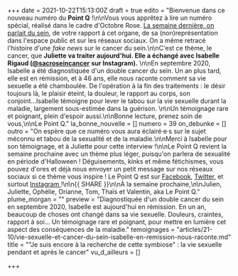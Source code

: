 +++
date = 2021-10-22T15:13:00Z
draft = true
edito = "Bienvenue dans ce nouveau numéro du **Point Q** !\n\nVous vous apprêtez à lire un numéro spécial, réalisé dans le cadre d'Octobre Rose. [La semaine dernière, on parlait du sein](https://lepointq.com/newsletters/sein-bolique-sein-pathique/), de votre rapport à cet organe, de sa (non)représentation dans l'espace public et sur les réseaux sociaux. On a même retracé l'histoire d'une _fake news_ sur le cancer du sein.\n\nC'est ce thème, le cancer, que **Juliette va traiter aujourd'hui. Elle a échangé avec Isabelle Rigaud (**[**@sacroseincancer**](https://www.instagram.com/sacroseincancer/) **sur Instagram).** \n\nEn septembre 2020, Isabelle a été diagnostiquée d'un double cancer du sein. Un an plus tard, elle est en rémission, et à 46 ans, elle nous raconte comment sa vie sexuelle a été chamboulée. De l'opération à la fin des traitements : le désir toujours là, le plaisir éteint, la douleur, le rapport au corps, son conjoint...Isabelle témoigne pour lever le tabou sur la vie sexuelle durant la maladie, largement sous-estimée dans la guérison. \n\nUn témoignage rare et poignant, plein d'espoir aussi.\n\nBonne lecture, prenez soin de vous,\n\nLe Point Q."
la_bonne_nouvelle = []
numero = 39
on_debunke = []
outro = "On espère que ce numéro vous aura éclairé·e·s sur le sujet méconnu et tabou de la sexualité et de la maladie.\n\nMerci à Isabelle pour son témoignage, et à Juliette pour cette interview !\n\nLe Point Q revient la semaine prochaine avec un thème plus léger, puisqu'on parlera de sexualité en période d'Halloween ! Déguisements, kinks et même fétichismes, vous pouvez d'ores et déjà nous envoyer un petit message sur nos réseaux sociaux si ce thème vous inspire ! Le Point Q est sur [Facebook](https://www.facebook.com/lepointq.news/), [Twitter](https://twitter.com/LePointQ), et surtout [Instagram ](https://www.instagram.com/lepoint.q/?hl=fr)!\n\n{{ SHARE }}\n\nÀ la semaine prochaine,\n\nJulien, Juliette, Ophélie, Orianne, Tom, Thaïs et Valentin, aka Le Point Q."
plume_morgan = ""
preview = "Diagnostiquée d'un double cancer du sein en septembre 2020, Isabelle est aujourd'hui en rémission. En un an, beaucoup de choses ont changé dans sa vie sexuelle. Douleurs, craintes, rapport à soi... Un témoignage rare et poignant, pour mettre en lumière cet aspect des conséquences de la maladie."
temoignages = "articles/21-10/vie-sexuelle-et-cancer-du-sein-isabelle-en-remission-nous-raconte.md"
title = "\"Je suis encore à la recherche de cette symbiose\" : la vie sexuelle pendant et après le cancer"
vu_d_ailleurs = []

+++
